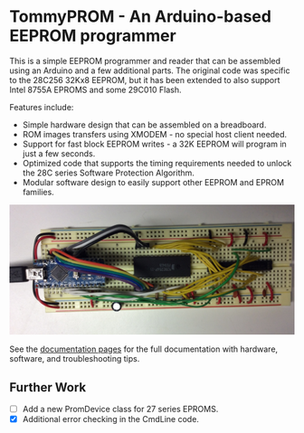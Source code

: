 # TommyPROM - An Arduino-based EEPROM programmer

This is a simple EEPROM programmer and reader that can be assembled using an Arduino and a
few additional parts.  The original code was specific to the 28C256 32Kx8 EEPROM, but it
has been extended to also support Intel 8755A EPROMS and some 29C010 Flash.

Features include:
* Simple hardware design that can be assembled on a breadboard.
* ROM images transfers using XMODEM - no special host client needed.
* Support for fast block EEPROM writes - a 32K EEPROM will program in just a few seconds.
* Optimized code that supports the timing requirements needed to unlock the 28C series
Software Protection Algorithm.
* Modular software design to easily support other EEPROM and EPROM families.

![TommyPROM Nano Hardware](docs/images/TommyPROM-nano.jpg)


See the [documentation pages](https://tomnisbet.github.io/TommyPROM/) for the full documentation
with hardware, software, and troubleshooting tips.

## Further Work

* [ ] Add a new PromDevice class for 27 series EPROMS.
* [x] Additional error checking in the CmdLine code.
